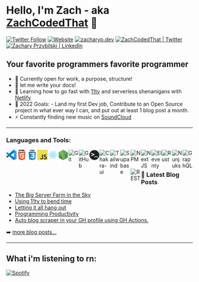 # Hello, I'm Zach - aka [ZachCodedThat][website] 👋

[![Twitter Follow](https://img.shields.io/twitter/follow/TweetZachBack?style=social)](https://twitter.com/TweetZachBack)
[![Website](https://img.shields.io/website?label=zacharyp.dev&url=https%3A%2F%2Fwww.zacharyp.dev%2F)](https://www.zacharyp.dev/)
[<img  alt="zacharyp.dev" width="28px"  src="https://api.iconify.design/mdi/web.svg?color=white" />][websitecontact]
[<img  alt="ZachCodedThat | Twitter" width="28px" src="https://api.iconify.design/logos/twitter.svg" />][twitter]
[<img  alt="Zachary Przybilski | LinkedIn" width="28px" src="https://api.iconify.design/logos/linkedin-icon.svg" />][linkedin]

## Your favorite programmers favorite programmer

- 🔭 Currently open for work, a purpose, structure!
- 📝 let me write your docs!
- 🌱 Learning how to go fast with [11ty](https://www.11ty.dev/) and serverless shenanigans with [Netlify](https://www.netlify.com/products/functions/)
- 🥅 2022 Goals: - Land my first Dev job, Contribute to an Open Source project in what ever way I can, and put out at least 1 blog post a month.
- ⚡ Constantly finding new music on [SoundCloud](https://soundcloud.com/zach-przybilski)

---

### Languages and Tools:

<img align="left" alt="Visual Studio Code" width="28px"  src="https://raw.githubusercontent.com/github/explore/80688e429a7d4ef2fca1e82350fe8e3517d3494d/topics/visual-studio-code/visual-studio-code.png" title="VScode"/>
<img align="left" alt="HTML5" width="28px" src="https://raw.githubusercontent.com/github/explore/80688e429a7d4ef2fca1e82350fe8e3517d3494d/topics/html/html.png" title="HTML5" />
<img align="left" alt="CSS3" width="28px" src="https://raw.githubusercontent.com/github/explore/80688e429a7d4ef2fca1e82350fe8e3517d3494d/topics/css/css.png" title="CSS3" />
<img align="left" alt="JavaScript" width="28px" src="https://raw.githubusercontent.com/github/explore/80688e429a7d4ef2fca1e82350fe8e3517d3494d/topics/javascript/javascript.png" title="Javascript" />
<img align="left" alt="React" width="28px" src="https://raw.githubusercontent.com/github/explore/80688e429a7d4ef2fca1e82350fe8e3517d3494d/topics/react/react.png" title="React" />
<img align="left" alt="Node.js" width="28px" src="https://raw.githubusercontent.com/github/explore/80688e429a7d4ef2fca1e82350fe8e3517d3494d/topics/nodejs/nodejs.png" title="Node.JS" />
<img align="left" alt="Git" width="28px" src="https://api.iconify.design/bi/git.svg?color=white" title="Git" />
<img align="left" alt="GitHub" width="28px" src="https://api.iconify.design/akar-icons/github-fill.svg?color=white" title="Github" />
<img align="left" alt="Terminal" width="28px" src="https://raw.githubusercontent.com/github/explore/80688e429a7d4ef2fca1e82350fe8e3517d3494d/topics/terminal/terminal.png" title="Terminal" />
<img align="left" alt="Chakra-ui" width="28px" src="https://api.iconify.design/simple-icons/chakraui.svg?color=white" title="Chakra-UI" />
<img align="left" alt="Tailwind" width="28px" src="https://api.iconify.design/logos/tailwindcss-icon.svg" title="Tailwind" />
<img align="left" alt="Supabase" width="28px" src="https://api.iconify.design/simple-icons/supabase.svg?color=white" title="Supabase" />
<img align="left" alt="NPM" width="28px" src="https://api.iconify.design/logos/npm-icon.svg" title="NPM" />
<img align="left" alt="NextJS" width="28px" src="https://api.iconify.design/akar-icons/nextjs-fill.svg?color=white" title="Next.JS" />
<img align="left" alt="Eleventy" width="28px" src="https://api.iconify.design/cib/eleventy.svg?color=white" title="Eleventy" />
<img align="left" alt="Rust" width="28px" src="https://api.iconify.design/vscode-icons/file-type-rust.svg" title="Rust" />
<img align="left" alt="Nunjuks" width="28px" src="https://api.iconify.design/vscode-icons/file-type-nunjucks.svg" title="Nunjuks" />
<img align="left" alt="GraphQL" width="28px" src="https://api.iconify.design/logos/graphql.svg" title="GraphQL" />
<img align="left" alt="REST" width="28px" src="https://api.iconify.design/dashicons/rest-api.svg?color=white" title="REST" />

<br />
<br />

### 📕 Latest Blog Posts

<!-- BLOG-POST-LIST:START -->
- [The Big Server Farm in the Sky](https://dev.to/zacharyp/the-big-server-farm-in-the-sky-b5c)
- [Using 11ty to bend time](https://dev.to/zacharyp/how-fast-could-it-really-get-4m7h)
- [Letting it all hang out](https://dev.to/zacharyp/letting-it-all-hang-out-4mc9)
- [Programming Productivity](https://dev.to/zacharyp/programming-productivity-4pg3)
- [Auto blog scraper in your GH profile using GH Actions.](https://dev.to/zacharyp/auto-blog-scraper-in-your-gh-profile-using-gh-actions-39gb)
<!-- BLOG-POST-LIST:END -->

➡️ [more blog posts...](https://dev.to/zacharyp)

---

## What i'm listening to rn:

[![Spotify](https://spotify-read-me-widget.vercel.app/api/spotify?background_color=0d1117&border_color=ffffff)](https://open.spotify.com/user/zachstrikesback)

[website]: https://zacharyp.dev
[websitecontact]: https://www.zacharyp.dev/contact
[twitter]: https://twitter.com/TweetZachBack
[linkedin]: https://www.linkedin.com/in/zachary-przybilski/
